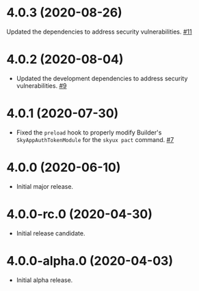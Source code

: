 # 4.0.3 (2020-08-26)
Updated the dependencies to address security vulnerabilities. [#11](https://github.com/blackbaud/skyux-sdk-builder-plugin-pact/pull/11)

# 4.0.2 (2020-08-04)

- Updated the development dependencies to address security vulnerabilities. [#9](https://github.com/blackbaud/skyux-sdk-builder-plugin-pact/pull/9)

# 4.0.1 (2020-07-30)

- Fixed the `preload` hook to properly modify Builder's `SkyAppAuthTokenModule` for the `skyux pact` command. [#7](https://github.com/blackbaud/skyux-sdk-builder-plugin-pact/pull/7)

# 4.0.0 (2020-06-10)

- Initial major release.

# 4.0.0-rc.0 (2020-04-30)

- Initial release candidate.

# 4.0.0-alpha.0 (2020-04-03)

- Initial alpha release.
